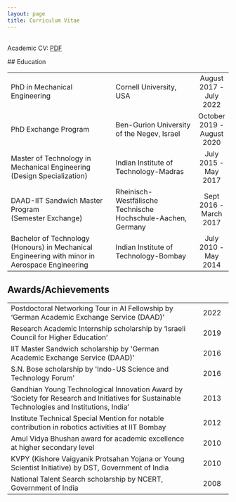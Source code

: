 ```yaml
---
layout: page
title: Curriculum Vitae
---
```

<p>
<!-- Inspiration:<em> Look at the sky. We are not alone. The whole universe is friendly to us and conspires only to give the best to those who dream and work. - A.P.J. Abdul Kalam</em> -->
<br>
Academic CV: <a href="/public/alap_kshirsagar_CV.pdf"> PDF </a>
</p>
## Education
<table>
<tr>
  <td>PhD in Mechanical Engineering </td>
  <td>Cornell University, USA</td>
  <td width="15%" align="center">August 2017 - <br> July 2022 </td>
</tr>
<tr>
  <td>PhD Exchange Program </td>
  <td>Ben-Gurion University of the Negev, Israel</td>
  <td width="15%" align="center">October 2019 - <br> August 2020 </td>
</tr>
 <tr>
   <td>Master of Technology in Mechanical Engineering <br>(Design Specialization) </td>
   <td>Indian Institute of Technology-Madras</td>
   <td width="15%" align="center">July 2015 - <br> May 2017 </td>
 </tr>
 <tr>
   <td>DAAD-IIT Sandwich Master Program <br >(Semester Exchange)</td>
   <td>Rheinisch-Westfälische Technische Hochschule-Aachen, Germany</td>
   <td align="center">Sept 2016 - <br>March 2017 </td>
 </tr>
 <tr>
   <td>Bachelor of Technology (Honours) in Mechanical Engineering with minor in Aerospace Engineering</td>
   <td>Indian Institute of Technology-Bombay</td>
   <td align="center">July 2010 - <br> May 2014 </td>
 </tr>
</table>

## Awards/Achievements
<table>
<tr>
  <td>Postdoctoral Networking Tour in AI Fellowship by ‘German Academic Exchange Service (DAAD)’ </td>
  <td width="15%" align="center">2022</td>
</tr>
<tr>
  <td>Research Academic Internship scholarship by ‘Israeli Council for Higher Education’ </td>
  <td width="15%" align="center">2019</td>
</tr>
 <tr>
   <td>IIT Master Sandwich scholarship by 'German Academic Exchange Service (DAAD)' </td>
   <td width="15%" align="center">2016</td>
 </tr>
 <tr>
   <td>S.N. Bose scholarship by 'Indo-US Science and Technology Forum'</td>
   <td align="center">2016</td>
 </tr>
 <tr>
   <td>Gandhian Young Technological Innovation Award by ‘Society for Research and Initiatives for Sustainable Technologies and Institutions, India’</td>
   <td align="center">2013</td>
 </tr>
 <tr>
   <td>Institute Technical Special Mention for notable contribution in robotics activities at IIT Bombay</td>
   <td align="center">2012 </td>
 </tr>
 <tr>
   <td>Amul Vidya Bhushan award for academic excellence at higher secondary level </td>
   <td align="center">2010</td>
 </tr>
 <tr>
   <td>KVPY (Kishore Vaigyanik Protsahan Yojana or Young Scientist Initiative) by DST, Government of India</td>
   <td align="center">2010 </td>
 </tr>
 <tr>
   <td>National Talent Search scholarship by NCERT, Government of India</td>
   <td align="center">2008 </td>
 </tr>
</table>


<!-- ## Research Experience
<table>
 <tr>
   <td>Master's Thesis, Institut für Getriebetechnik und Maschinendynamik, RWTH Aachen <br><em> Topic: iGPS based motion control of robotic manipulator using Robot Operating System (ROS) </em> </td>
   <td width="15%" align="center">Sept 2016 - <br>March 2017</td>
 </tr>
 <tr>
   <td>Visiting Student Researcher, Mechanical Systems Control Lab, UC Berkeley <br><em> Topic: Robotic manipulation of deformable objects </em></td>
   <td align="center">May 2016 - <br>July 2016</td>
 </tr>
 <tr>
   <td>Junior Research Fellow, Lighter-Than-Air Systerms Lab, IIT Bombay <br><em> Project-1 topic: Trajectory simulation of breakaway aerostat </em>
   <br><em> Project-2 topic: Development of a dismantle-able semi rigid airship </em></td>
   <td align="center">Sept 2014 - <br>June 2015 </td>
 </tr>
 <tr>
   <td>B.Tech. Project, Mechanical Engineering Department, IIT Bombay <br><em> Topic: Design Optimization and motion dynamics of Mobility System for Mars Rover </em></td>
   <td align="center">Aug 2013 - <br>Apr 2014 </td>
 </tr>
 <tr>
   <td>Undergraduate Research Intern, Nonlinear Multifunctional Composites Analysis and Design Lab, IISc Bangalore <br><em> Topic: Variational Asymptotic Method based modelling of Film-Fabric Laminates </em></td>
   <td align="center">May 2013 - <br>July 2013 </td>
 </tr>
 <tr>
   <td>Student Investigator, Rural Technology Advancement Group, IIT Bombay<br><em> Topic: Design of Fabric Cutting Machine for Mat-making Handlooms </em></td>
   <td align="center">Jan 2012 - <br>Nov 2013 </td>
 </tr>
</table> -->


<!-- ## Publications/Presentations
#### Book Chapters
* G. Hoffman, <b>A. Kshirsagar</b> and M. Law. "Human-Robot Interaction Challenges in the Workplace." <i>The Psychology of Technology: Social Science Research in the Age of Big Data, edited by Sandra Matz </i>, APA, 2022 (in-press)

#### Journal Publications
* T. Faibish*, <b>A. Kshirsagar*</b>, G. Hoffman and Y. Edan. <a href = "https://link.springer.com/article/10.1007/s12369-021-00836-z"> "Human Preferences for Robot Eye Gaze in Human-to-Robot Handovers." </a> <i>International Journal of Social Robotics</i>, 2022 (co-first author)

* <b>A. Kshirsagar</b>, G. Hoffman and A. Biess. <a href ="https://ieeexplore.ieee.org/document/9381633"> "Evaluating Guided Policy Search for Human-Robot Handovers" </a> <i>IEEE Robotics and Automation Letters</i> 6(2):3933-3940, 2021

* <b>A. Kshirsagar</b>, M. Lim, S. Christian and G. Hoffman. <a href="https://ieeexplore.ieee.org/document/9165096"> "Robot Gaze Behaviors in Human-to-Robot Handovers" </a> <i>IEEE Robotics and Automation Letters</i> 5(4):6552-6558, 2020

* <b>A. Kshirsagar</b> and A. Guha. <a href="http://maftree.org/eja/index.php/ijvss/article/view/426"> “Design optimization of rocker bogie system and development of look-up table for reconfigurable wheels for a planetary rover” </a> <i>International Journal of Vehicle Structures and Systems</i>, 8.2:58-66, 2016

* S. Loharkar, <b>A. Kshirsagar</b> and R.S. Pant. <a href="https://www.ieindia.org/webui/ajax/Downloads/WebUI_PDF/Technical_Volume_Pdf/ATV_ASDB.pdf#page=47"> "Design and Fabrication of a portable semi-rigid airship"</a> <i>Annual Technical Volume of Aerospace Engineering Division Board, Institution of Engineers (India)</i>, 2015-16

#### Conference Proceedings
* <b>A. Kshirsagar</b>, H. Kress-Gazit and G. Hoffman. <a href="https://ieeexplore.ieee.org/document/8967709"> "Specifying and Synthesizing Human-Robot Handovers.”</a> <i>IEEE/RSJ International Conference on Intelligent Systems and Robots (IROS)</i>, Macau, 4-8 November 2019

* <b>A. Kshirsagar</b>, B. Dreyfuss, G. Ishai, O. Heffetz and G. Hoffman. <a href="https://ieeexplore.ieee.org/abstract/document/8673201"> "Monetary-incentive competition between Humand and Robots: Experimental Results"</a> <i> ACM/IEEE  International  Conference  on  Human-Robot Interaction (HRI)</i> Daegu, South Korea, 11-14 March 2019

* <b>A. Kshirsagar</b>, R. Pant and K. Bodi. <a> "Dynamic simulation of breakaway aerostat with emergency deflation valves" </a> <i>16th AIAA Aviation Technology, Integration and Operations Conference, AIAA Aviation</i>, Washington D.C., USA, 13-17 June 2016.

* <b>A. Kshirsagar</b>, D. Harursampath and B. R. Gupta. <a href="https://aip.scitation.org/doi/abs/10.1063/1.4912587"> "VAM applied to Dimensional Reduction of Non-linear Multifunctional Film Fabric Laminates" </a> <i> 12th International Conference of Numerical Analysis and Applied Mathematics</i> Rhodes, Greece, 22-28 September 2014

* <b>A. Kshirsagar</b>, A. Tejwani, V. Singh, G. Bhat, N. Singh, A. Yadav, A. Berlia, K. Saboo, U. Patil and S. Prasad, <a href="http://inpressco.com/special_edition/mechatronic-design-fabrication-and-analysis-of-a-small-size-humanoid-robot-parinat/"> "Mechatronic Design, Fabrication and Analysis of a Small-Size Humanoid Robot-“Parinat" </a> <i>International Conference on Design, Manufacturing and Mechatronics</i>, Pune, India, April 2014

#### Workshops/Late-breaking Reports
* <b>A. Kshirsagar</b> and G. Hoffman. <a href="https://dl.acm.org/doi/abs/10.5555/3523760.3523959"> "Empowering Robots for Object Handovers.” </a> <i>ACM/IEEE International Conference on Human-Robot Interaction (HRI) - Pioneers Workshop </i>, Online, 7 March 2022

* <b>A. Kshirsagar</b>, H. Kress-Gazit and G. Hoffman. "Human-Robot Handovers with Signal Temporal Logic Specifications." <i>IEEE International Conference on Robot and Human Interactive Communication</i>, New Delhi, India, 14-18 October 2019 (Best Late Breaking Report Award)

* <b>A. Kshirsagar</b>, V. Sharma and R.S. Pant, "Design and Development of a Dismantable Semi Rigid Remotely Controlled Airship", <i>10th International Airship Convention and Exhibition, Friedrichshafen</i>, Germany, 16-18 April, 2015

* A. Rajagopal, P. Bende, S. Yadav, R. Agarwal, A. Sathawane, <b>A. Kshirsagar</b>, M.C. Hemanth, N. Kumar and P. Gatkine, "Design, Modelling and Control of a 6 Degrees of Freedom Robotic Arm with specific applications in Planetary Exploration Missions", <i>65th International Astronautical Congress</i>, Toronto, Canada, 29 September-3 October, 2014 -->

<!--
<p class="message">
  Hey there! This page is included as an example. Feel free to customize it for your own use upon downloading. Carry on!
</p>

In the novel, *The Strange Case of Dr. Jeykll and Mr. Hyde*, Mr. Poole is Dr. Jekyll's virtuous and loyal butler. Similarly, Poole is an upstanding and effective butler that helps you build Jekyll themes. It's made by [@mdo](https://twitter.com/mdo).

There are currently two themes built on Poole:

* [Hyde](http://hyde.getpoole.com)
* [Lanyon](http://lanyon.getpoole.com)

Learn more and contribute on [GitHub](https://github.com/poole).

## Setup

Some fun facts about the setup of this project include:

* Built for [Jekyll](http://jekyllrb.com)
* Developed on GitHub and hosted for free on [GitHub Pages](https://pages.github.com)
* Coded with [Sublime Text 2](http://sublimetext.com), an amazing code editor
* Designed and developed while listening to music like [Blood Bros Trilogy](https://soundcloud.com/maddecent/sets/blood-bros-series)

Have questions or suggestions? Feel free to [open an issue on GitHub](https://github.com/poole/issues/new) or [ask me on Twitter](https://twitter.com/mdo).

Thanks for reading!
-->

